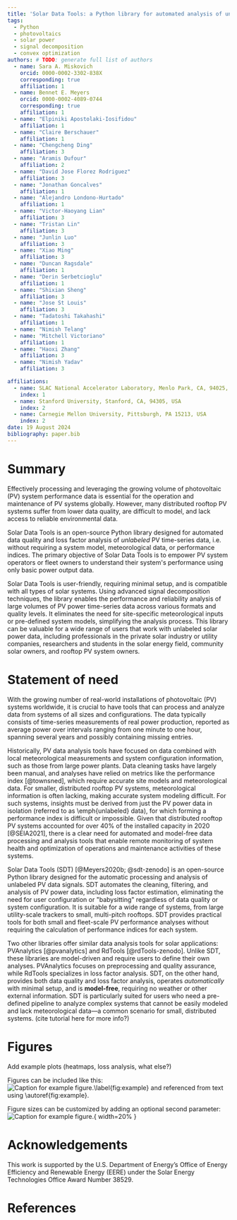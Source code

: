 ```yaml
---
title: 'Solar Data Tools: a Python library for automated analysis of unlabeled PV data'
tags:
  - Python
  - photovoltaics
  - solar power
  - signal decomposition
  - convex optimization
authors: # TODO: generate full list of authors
  - name: Sara A. Miskovich
    orcid: 0000-0002-3302-838X
    corresponding: true
    affiliation: 1
  - name: Bennet E. Meyers
    orcid: 0000-0002-4089-0744
    corresponding: true
    affiliation: 1
  - name: "Elpiniki Apostolaki-Iosifidou"
    affiliation: 1
  - name: "Claire Berschauer"
    affiliation: 1
  - name: "Chengcheng Ding"
    affiliation: 3
  - name: "Aramis Dufour"
    affiliation: 2
  - name: "David Jose Florez Rodriguez"
    affiliation: 3
  - name: "Jonathan Goncalves"
    affiliation: 1
  - name: "Alejandro Londono-Hurtado"
    affiliation: 1
  - name: "Victor-Haoyang Lian"
    affiliation: 3
  - name: "Tristan Lin"
    affiliation: 3
  - name: "Junlin Luo"
    affiliation: 3
  - name: "Xiao Ming"
    affiliation: 3
  - name: "Duncan Ragsdale"
    affiliation: 1
  - name: "Derin Serbetcioglu"
    affiliation: 1
  - name: "Shixian Sheng"
    affiliation: 3
  - name: "Jose St Louis"
    affiliation: 3
  - name: "Tadatoshi Takahashi"
    affiliation: 1
  - name: "Nimish Telang"
  - name: "Mitchell Victoriano"
    affiliation: 1
  - name: "Haoxi Zhang"
    affiliation: 3
  - name: "Nimish Yadav"
    affiliation: 3

affiliations:
  - name: SLAC National Accelerator Laboratory, Menlo Park, CA, 94025, USA
    index: 1
  - name: Stanford University, Stanford, CA, 94305, USA
    index: 2
  - name: Carnegie Mellon University, Pittsburgh, PA 15213, USA
    index: 2
date: 19 August 2024
bibliography: paper.bib
---
```


# Summary

[//]: # (high level summary, for non expert audience)

Effectively processing and leveraging the growing volume of photovoltaic (PV) system performance data is essential for
the operation and maintenance of PV systems globally. However, many distributed rooftop PV systems suffer from lower
data quality, are difficult to model, and lack access to reliable environmental data.

Solar Data Tools is an open-source Python library designed for automated data quality and loss factor
analysis of _unlabeled_ PV time-series data, i.e. without requiring a system model, meteorological 
data, or performance indices. The primary objective of Solar Data Tools is to empower PV system operators or fleet 
owners to understand their system's performance using only basic power output data.

Solar Data Tools is user-friendly, requiring minimal setup, and is compatible with all types of solar systems. Using 
advanced signal decomposition techniques, the library enables the performance and reliability analysis of large
volumes of PV power time-series data across various formats and quality levels. It eliminates the need for site-specific
meteorological inputs or pre-defined system models, simplifying the analysis process.  This library can be valuable 
for a wide range of users that work with unlabeled solar power data, including 
professionals in the private solar industry or utility companies, researchers and students in the solar energy field, 
community solar owners, and rooftop PV system owners.

# Statement of need

With the growing number
of real-world installations of photovoltaic (PV) systems worldwide,
it is crucial to have tools that can process and analyze data
from systems of all sizes and configurations. The data
typically consists of time-series measurements of real
power production, reported as average power over intervals ranging from
one minute to one hour, spanning several years and possibly
containing missing entries.

Historically, PV data analysis tools have focused on data combined
with local meteorological measurements and system configuration
information, such as those from large power plants. Data cleaning tasks
have largely been manual, and analyses have relied on metrics like the
performance index [@townsned], which require accurate site models and
meteorological data. For smaller, distributed rooftop PV systems,
meteorological information is often lacking, making accurate system
modeling difficult. For such systems, insights must be derived from just
the PV power data in isolation (referred to as \emph{unlabeled} data),
for which forming a performance index is difficult or impossible. Given
that distributed rooftop PV systems accounted for over 40\% of the
installed capacity in 2020 [@SEIA2021], there is a clear need for
automated and model-free data processing and analysis tools that
enable remote monitoring of system health and optimization of operations
and maintenance activities of these systems.

[//]: # (Cite dask IEEE short paper too? I don't mention cloud 
deploymetn at all here)
Solar Data Tools (SDT) [@Meyers2020b; @sdt-zenodo] is an open-source Python
library designed for the automatic processing and analysis of unlabeled PV
data signals. SDT automates the cleaning, filtering, and analysis of PV power
data, including loss factor estimation, eliminating the need for user
configuration or "babysitting" regardless of data quality or system
configuration. It is suitable for a wide range of systems, from large
utility-scale trackers to small, multi-pitch rooftops. SDT provides practical
tools for both small and fleet-scale PV performance analyses without
requiring the calculation of performance indices for each system.

Two other libraries offer similar data analysis tools for solar applications:
PVAnalytics [@pvanalytics] and RdTools [@rdTools-zenodo]. Unlike SDT,
these libraries are model-driven and require users to define their own analyses.
PVAnalytics focuses on preprocessing and quality assurance, while RdTools specializes in
loss factor analysis. SDT, on the other hand, provides both data quality and
loss factor analysis, operates _automatically_ with minimal setup, and is
**model-free**, requiring no weather or other external information. SDT is
particularly suited for users who need a pre-defined pipeline to analyze
complex systems that cannot be easily modeled and lack meteorological data—a
common scenario for small, distributed systems.
(cite tutorial here for more info?)

# Figures

Add example plots (heatmaps, loss analysis, what else?)

Figures can be included like this:
![Caption for example figure.\label{fig:example}](figure.png)
and referenced from text using \autoref{fig:example}.

Figure sizes can be customized by adding an optional second parameter:
![Caption for example figure.](figure.png){ width=20% }

# Acknowledgements

This work is supported by the U.S. Department of Energy’s Office of
Energy Efficiency and Renewable Energy (EERE) under the Solar Energy
Technologies Office Award Number 38529.

# References